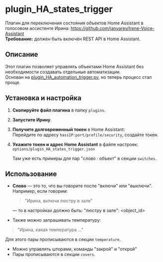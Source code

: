 # plugin_HA_states_trigger

Плагин для переключения состояния объектов Home Assistant в голосовом ассистенте Ирина:
  https://github.com/janvarev/Irene-Voice-Assistant  
**Требование:** должен быть включён REST API в Home Assistant.

## Описание

Этот плагин позволяет управлять объектами Home Assistant без необходимости создавать отдельные автоматизации.  
Основан на [plugin_HA_automation_trigger.py](https://github.com/Ivan-Firefly/Irene-Voice-Assistant-Docker/blob/master/docker_plugins/plugin_HA_automation_trigger.py), но теперь процесс стал проще.

## Установка и настройка

1. **Скопируйте файл плагина** в папку `plugins`.
2. **Запустите Ирину**.
3. **Получите долговременный токен** в Home Assistant:  
   Перейдите по адресу `hassIP:port/profile/security`, создайте токен.
4. **Укажите токен и адрес Home Assistant** в файле настроек:  
   `options/plugin_HA_states_trigger.json`
   
   Там уже есть примеры для пар "слово : объект" в секции `switches`.

## Использование

- **Слово** — это то, что вы говорите после "включи" или "выключи".  
  Например, если говорим:  
  > "Ирина, включи люстру в зале"
 
  — то в настройках должно быть:
"люстру в зале": <object_id>
- Также можно запрашивать температуру:  
> "Ирина, какая температура ..."

Для этого пары прописываются в секции `temperature`.
- Можно управлять шторами, команды "закрой" и "открой"
- Пары прописываются в секции `covers`.

